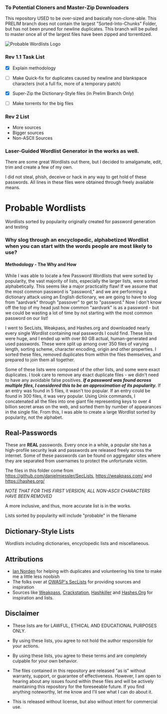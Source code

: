 ### To Potential Cloners and Master-Zip Downloaders
This repository USED to be over-sized and basically non-clone-able.
This PRELIM branch does not contain the largest "Sorted-Into-Chunks" Folder, but has not been pruned for newline duplicates.
This branch will be pulled to master once all of the largest files have been zipped and torrentized.

![Probable Wordlists Logo](https://raw.githubusercontent.com/berzerk0/Probable-Wordlists/master/ProbableWordlistLogo.png)


### Rev 1.1 Task List
* [x] Explain methodology
* [ ] Make Quick-fix for duplicates caused by newline and blankspace characters (not a full fix, more of a temporary patch)
* [x] Super-Zip the Dictionary-Style files (in Prelim Branch Only)
* [ ] Make torrents for the big files


### Rev 2 List
* More sources
* Bigger sources
* Non-ASCII Sources

### Laser-Guided Wordlist Generator in the works as well.

There are some great Wordlists out there, but I decided to amalgamate, edit, trim and create a few of my own.

I did not steal, phish, deceive or hack in any way to get hold of these passwords. 
All lines in these files were obtained through freely available means.

# Probable Wordlists
Wordlists sorted by popularity originally created for password generation and testing

### Why slog through an encyclopedic, alphabetized Wordlist when you can start with the words people are most likely to use?
#### Methodology - The Why and How

 While I was able to locate a few Password Wordlists that were sorted by popularity, the vast majority of lists, especially the larger lists, were sorted alphabetically. This seems like a major practicality flaw! If we assume that the most common password is "password," and we are performing a dictionary attack using an English dictionary, we are going to have to slog from "aardvark" through "passover" to get to "password." Now I don't know off the top of my head just how common "aardvark" is as a password - but we could be wasting a lot of time by not starting with the most common password on our list!

 I went to SecLists, Weakpass, and Hashes.org and downloaded nearly every single Wordlist containing real passwords I could find. These lists were huge, and I ended up with over 80 GB actual, human-generated and used passwords. These were split up among over 350 files of varying length, sorting scheme, character encoding, origin and other properties. I sorted these files, removed duplicates from within the files themselves, and prepared to join them all together.

 Some of these lists were composed of the other lists, and some were exact duplicates. I took care to remove any exact duplicate files - we didn't need to have any avoidable false positives. __*If a password was found across multiple files, I considered this to be an approximation of its popularity.*__ If an entry was found in 5 files, it wasn't too popular. If an entry could be found in 300 files, it was very popular. Using Unix commands, I concatenated all the files into one giant file representing keys to over 4 billion secret areas on the web, and sorted them by number of appearances in the single file. From this, I was able to create a large Wordlist sorted by popularity, not the alphabet.


## Real-Passwords
These are **REAL** passwords. 
Every once in a while, a popular site has a high-profile security leak and passwords are released freely across the internet.
Some of these passwords can be found on aggregator sites where they are separated from usernames to protect the unfortunate victim.

The files in this folder come from https://github.com/danielmiessler/SecLists, https://weakpass.com/ and https://hashes.org/

*NOTE THAT FOR THIS FIRST VERSION, ALL NON-ASCII CHARACTERS HAVE BEEN REMOVED*


A more inclusive, and thus, more accurate list is in the works.

Lists sorted by popularity will include "probable" in the filename


## Dictionary-Style Lists

Wordlists including dictionaries, encyclopedic lists and miscellaneous.


## Attributions
 * [Ian Norden](https://github.com/iancnorden) for helping with duplicates and volunteering his time to make me a little less noobish
 * The folks over at [OWASP's SecLists](https://www.owasp.org/index.php/Projects/OWASP_SecLists_Project) for providing sources and inspiration
 * Sources like [Weakpass](https://weakpass.com/), [Crackstation](https://crackstation.net/), [Hashkiller](https://hashkiller.co.uk/) and [Hashes.Org](https://hashes.org/) for inspiration and lists.

## Disclaimer
 + These lists are for LAWFUL, ETHICAL AND EDUCATIONAL PURPOSES ONLY.
 + By using these lists, you agree to not hold the author responsible for your actions.
 + By using these lists, you agree to these terms and are completely culpable for your own behavior.

 + The files contained in this repository are released "as is" without warranty, support, or guarantee of effectiveness. However, I am open to hearing about any issues found within these files and will be actively maintaining this repository for the foreseeable future. If you find anything noteworthy, let me know and I'll see what I can do about it.
 
 + This is released without license, but also without intent for commercial use. 


